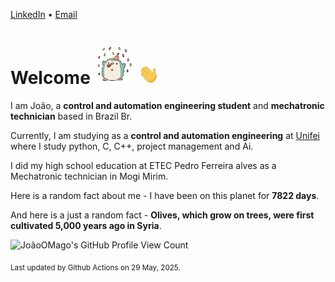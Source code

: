 [LinkedIn](https://www.linkedin.com/in/joão-pedro-gozzoli-b95641301/) &bull;
[Email](joaopedrogozzoli@gmail.com)

# Welcome <img src="happy.gif" height="64px" /> <img src="wave.gif" height="32px" />

I am João, a  **control and automation engineering student** and **mechatronic technician** based in Brazil Br.

Currently, I am studying as a **control and automation engineering** at [Unifei](https://unifei.edu.br) where I study python, C, C++, project management and Ai.

I did my high school education at ETEC Pedro Ferreira alves as a Mechatronic technician in Mogi Mirim.

Here is a random fact about me - I have been on this planet for **7822 days**.

And here is a just a random fact -  **Olives, which grow on trees, were first cultivated 5,000 years ago in Syria**.

![JoãoOMago's GitHub Profile View Count](https://komarev.com/ghpvc/?username=JoaoOMago)

<sub>Last updated by Github Actions on 29 May, 2025.</sub>
